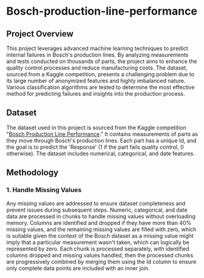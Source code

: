 # Bosch-production-line-performance
## Project Overview
This project leverages advanced machine learning techniques to predict internal failures in Bosch's production lines. By analyzing measurements and tests conducted on thousands of parts, the project aims to enhance the quality control processes and reduce manufacturing costs. The dataset, sourced from a Kaggle competition, presents a challenging problem due to its large number of anonymized features and highly imbalanced nature. Various classification algorithms are tested to determine the most effective method for predicting failures and insights into the production process.

## Dataset
The dataset used in this project is sourced from the Kaggle competition "[Bosch Production Line Performance](https://www.kaggle.com/competitions/bosch-production-line-performance/data)." It contains measurements of parts as they move through Bosch's production lines. Each part has a unique Id, and the goal is to predict the 'Response' (1 if the part fails quality control, 0 otherwise). The dataset includes numerical, categorical, and date features.

## Methodology
### 1. Handle Missing Values
Any missing values are addressed to ensure dataset completeness and prevent issues during subsequent steps. Numeric, categorical, and date data are processed in chunks to handle missing values without overloading memory. Columns are identified and dropped if they have more than 40% missing values, and the remaining missing values are filled with zero, which is suitable given the context of the Bosch dataset as a missing value might imply that a particular measurement wasn't taken, which can logically be represented by zero. Each chunk is processed separately, with identified columns dropped and missing values handled, then the processed chunks are progressively combined by merging them using the Id column to ensure only complete data points are included with an inner join.
